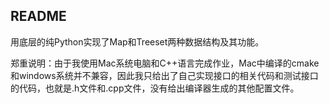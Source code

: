 ## README

用底层的纯Python实现了Map和Treeset两种数据结构及其功能。

郑重说明：由于我使用Mac系统电脑和C++语言完成作业，Mac中编译的cmake和windows系统并不兼容，因此我只给出了自己实现接口的相关代码和测试接口的代码，也就是.h文件和.cpp文件，没有给出编译器生成的其他配置文件。

